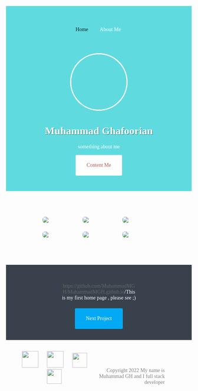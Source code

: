 <!DOCTYPE html>
<html>
<head>
<style>
  .slm {
  border-radius: 50%;
  width: 150px;
  height: 150px;
  border: 3px solid white;
}
body {
  margin: 0;
  user-select: none;
  text-align: center;
  font-family: verdana;
}
header {
  padding: 4em 5em;
  background-color: #5fdbe0;
  background-image: url('//MuhammadMGH.github.io/US-wp3.jpg');
  background-repeat: no-repeat;
  background-size: cover;
  background-position: center;
  background-blend-mode: multiply;
}
.header {
  text-align: center;
  padding: 3em;
  color: #fff;
}
.nav {
  margin-bottom: 3em;
}
.nav-list {
  margin: 0;
  padding: 0;
}
.nav-item {
  display: inline-block;
  list-style-type: none;
}
.nav-link {
  text-decoration: none;
  color: #fff;
  display: block;
  padding: 1em;
}
.nav-link:hover {
  color: #000;
  transition: 0.4s;
}
.contact-link {
  text-decoration: none;
  display: inline-block;
  padding: 20px 30px;
  background-color: #fff;
  color: #b2564c;
  border-radius: 3px;
}
.contact-link:hover {
  background-color: #000;
  transition: 0.4s;
}
.title {
  text-transform: capitalize;
  text-shadow: 1px 1px 0 hsla(0,0%,0%, .5);
}
.project {
  display: inline-block;
  width: 22%;
  margin: -2px;
}
.project img {
  display: block;
  max-width: 100%;
  border-radius: 6px;
}
.projects-list {
  width: 80%;
  padding: 0px;
  margin: 60px auto;
}
.project {
  margin: 10px 2%;
}
.socials {
  background-color: #39414c;
  padding: 30px 0;
}
.twitter-massge {
  width: 40%;
  margin: 20px auto;
  color: #fff;
}
.twitter-link {
  background-color: #03a9f4;
  color: #fff;
}
.button {
  text-decoration: none;
  display: inline-block;
  padding: 20px 30px;
  border-radius: 3px;
}
.button:hover {
  background-color: #000;
  transition: 0.4s
}
.footer {
  width: 80%;
  margin: 0;
  padding: 30px;
}
.copyright {
  display: inline-block;
  width: 49%;
  text-align: right;
  color: gray;
}
.social-list {
  display: inline-block;
  width: 49%;
  margin: 0;
  padding: 0;
}
.social-item {
  display: inline-block;
  list-style-type: none;
}
.social-link {
  color: gray;
  text-decoration: none;
  margin: 0 10px;
}
.link {
  text-decoration: none;
  color: #666;
}
.hi {
  width: 45px
}
.he {
  width: 50px;
}
.ho {
  width: 40px;
}
.ho:hover {
  width: 55px;
  transition: 0.2s;
}
.hi:hover {
  width: 60px;
  transition: 0.2s;
}
.tle {
  width: 40px;
}
</style>
<title>Home Page MGH</title>
</head>
<body>
    <header class="header">
    <nav class="nav">
    <ul class="nav-list">
      <li class="nav-item">
          <a class="nav-link" href="">Home</a>
      </li>
      <li class="nav-item">
          <a class="nav-link" href="https://MuhammadMGH.github.io/text.html">About Me</a>
      </li>
      <li class="nav-item">
      </li>
    </ul>
    </nav>
    <img class="slm" src="//MuhammadMGH.github.io/20220505_101712_HDR_2.jpg">
      <h1 class="title">Muhammad Ghafoorian</h1>
      <p class="bio">something about me</p>
      <a class="button contact-link" href="https://MuhammadMGH.github.io/index.html">Content Me</a>
    </header>
    <main>
        <section class="projects">
  <ul class="projects-list">
    <li class="project">
      <img class="pro" src="//MuhammadMGH.github.io/p1.jpg">
    </li>
    <li class="project">
      <img class="pro" src="//MuhammadMGH.github.io/p2.jpg">
    </li>
    <li class="project">
      <img class="pro" src="//MuhammadMGH.github.io/p3.jpg">
    </li>
    <li class="project">
      <img class="pro" src="//MuhammadMGH.github.io/p4.jpg">
    </li>
    <li class="project">
      <img class="pro" src="//MuhammadMGH.github.io/p5.jpg">
    </li>
    <li class="project">
      <img class="pro" src="//MuhammadMGH.github.io/p6.jpg">
    </li>
  </ul>
  </section>
        <section class="socials">
          <p class="twitter-massge"><a class="link" href="https://MuhammadMGH.github.io">https://github.com/MuhammadMGH/MuhammadMGH.github.io</a>/This is my first home page , please see ;)</p>
          <a href="https://jsbin.com/kitutay/7" class="button twitter-link">Next Project</a>
        </section>
    </main>
    <footer class="footer">
      <ul class="social-list">
        <li class="social-item">
          <a class="social-link" href="https://MuhammadMGH.github.io/dis.html"><img class="hi"  src="https://img.icons8.com/ios-filled/50/000000/discord-logo.png"/></a>
        </li>
        <li class="social-item">
          <a class="social-link" href="https://github.com/MuhammadMGH/MuhammadMGH.github.io"><img class="hi"  src="https://img.icons8.com/glyph-neue/64/000000/github.png"/></a>
        </li>
        <li class="social-item">
          <a class="social-link" href="https://wa.me/983958137678?text=Hey%there%How’re%you%doing"><img class="ho"  src="https://img.icons8.com/ios-filled/50/000000/whatsapp--v1.png"/></a>
        </li>
        <li class="social-item">
          <a class="social-link" href="https://Telegram.me/Sh,mobin"><img class="tle"  src="https://img.icons8.com/ios-filled/50/000000/telegram-app.png"/></a>
        </li>
      </ul>
      <p class="copyright">Copyright 2022 My name is Muhammad GH and I full stack developer </p>
    </footer>
</body>
</html>
